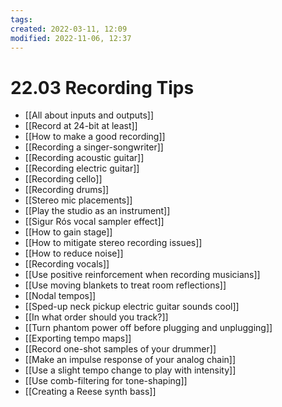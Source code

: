 ```yaml
---
tags: 
created: 2022-03-11, 12:09
modified: 2022-11-06, 12:37
---
```


# 22.03 Recording Tips
- [[All about inputs and outputs]]
- [[Record at 24-bit at least]]
- [[How to make a good recording]]
- [[Recording a singer-songwriter]]
- [[Recording acoustic guitar]]
- [[Recording electric guitar]]
- [[Recording cello]]
- [[Recording drums]]
- [[Stereo mic placements]]
- [[Play the studio as an instrument]]
- [[Sigur Rós vocal sampler effect]]
- [[How to gain stage]]
- [[How to mitigate stereo recording issues]]
- [[How to reduce noise]]
- [[Recording vocals]]
- [[Use positive reinforcement when recording musicians]]
- [[Use moving blankets to treat room reflections]]
- [[Nodal tempos]]
- [[Sped-up neck pickup electric guitar sounds cool]]
- [[In what order should you track?]]
- [[Turn phantom power off before plugging and unplugging]]
- [[Exporting tempo maps]]
- [[Record one-shot samples of your drummer]]
- [[Make an impulse response of your analog chain]]
- [[Use a slight tempo change to play with intensity]]
- [[Use comb-filtering for tone-shaping]]
- [[Creating a Reese synth bass]]